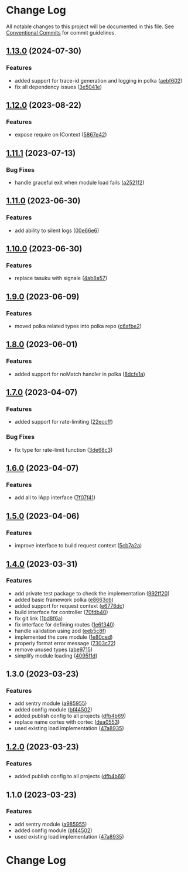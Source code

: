 # Change Log

All notable changes to this project will be documented in this file.
See [Conventional Commits](https://conventionalcommits.org) for commit guidelines.

## [1.13.0](https://github.com/saswatds/cortec/compare/@cortec/types@1.12.0...@cortec/types@1.13.0) (2024-07-30)

### Features

- added support for trace-id generation and logging in polka ([aebf602](https://github.com/saswatds/cortec/commit/aebf602a1d4754b196497c863d62d97af5c98045))
- fix all dependency issues ([3e5041e](https://github.com/saswatds/cortec/commit/3e5041e97d6533fc2783718674853faadd4f4ae6))

## [1.12.0](https://github.com/saswatds/cortec/compare/@cortec/types@1.11.1...@cortec/types@1.12.0) (2023-08-22)

### Features

- expose require on IContext ([5867e42](https://github.com/saswatds/cortec/commit/5867e42ffe97832e3e33f2f27bb13e3775474a79))

## [1.11.1](https://github.com/saswatds/cortec/compare/@cortec/types@1.11.0...@cortec/types@1.11.1) (2023-07-13)

### Bug Fixes

- handle graceful exit when module load fails ([a2521f2](https://github.com/saswatds/cortec/commit/a2521f29cc2ea8a21b0a30be9a15971bf898fc89))

## [1.11.0](https://github.com/saswatds/cortec/compare/@cortec/types@1.10.0...@cortec/types@1.11.0) (2023-06-30)

### Features

- add ability to silent logs ([00e66e6](https://github.com/saswatds/cortec/commit/00e66e6196c1ffd90ff0c196fdcf1270cdee961f))

## [1.10.0](https://github.com/saswatds/cortec/compare/@cortec/types@1.9.0...@cortec/types@1.10.0) (2023-06-30)

### Features

- replace tasuku with signale ([4ab8a57](https://github.com/saswatds/cortec/commit/4ab8a5792e065e9174eff7cda3e0a2596aa2141b))

## [1.9.0](https://github.com/saswatds/cortec/compare/@cortec/types@1.8.0...@cortec/types@1.9.0) (2023-06-09)

### Features

- moved polka related types into polka repo ([c6afbe2](https://github.com/saswatds/cortec/commit/c6afbe275e8c487ab9dc2c582a7b6ea222b34553))

## [1.8.0](https://github.com/saswatds/cortec/compare/@cortec/types@1.7.0...@cortec/types@1.8.0) (2023-06-01)

### Features

- added support for noMatch handler in polka ([8dcfe1a](https://github.com/saswatds/cortec/commit/8dcfe1a1e7557aa61bed656f56bc0ede31be1740))

## [1.7.0](https://github.com/saswatds/cortec/compare/@cortec/types@1.6.0...@cortec/types@1.7.0) (2023-04-07)

### Features

- added support for rate-limiting ([22eccff](https://github.com/saswatds/cortec/commit/22eccff1f0496c9e6776bc610e8beb4d9b81679a))

### Bug Fixes

- fix type for rate-limit function ([3de68c3](https://github.com/saswatds/cortec/commit/3de68c3e16913a469e49dd89da64e1208b2fac36))

## [1.6.0](https://github.com/saswatds/cortec/compare/@cortec/types@1.5.0...@cortec/types@1.6.0) (2023-04-07)

### Features

- add all to IApp interface ([7f07f41](https://github.com/saswatds/cortec/commit/7f07f414bb18ac0d7740b6dc2d26d632526b81f7))

## [1.5.0](https://github.com/saswatds/cortec/compare/@cortec/types@1.4.0...@cortec/types@1.5.0) (2023-04-06)

### Features

- improve interface to build request context ([5cb7a2a](https://github.com/saswatds/cortec/commit/5cb7a2a1becb5896cd548ecee458126625a6763d))

## [1.4.0](https://github.com/saswatds/cortec/compare/@cortec/types@1.3.0...@cortec/types@1.4.0) (2023-03-31)

### Features

- add private test package to check the implementation ([992ff20](https://github.com/saswatds/cortec/commit/992ff20ca4c3b7ce2d154323a6a9e763c2214c22))
- added basic framework polka ([e8663cb](https://github.com/saswatds/cortec/commit/e8663cb6b0103c2c530539b96c3fc959c14860e3))
- added support for request context ([e6778dc](https://github.com/saswatds/cortec/commit/e6778dcb1ca4780e5ba3536905eccf3f79225a16))
- build interface for controller ([70fdb40](https://github.com/saswatds/cortec/commit/70fdb40571b8bf775b59bf4fe37707abd50ffac9))
- fix git link ([1bd8f6a](https://github.com/saswatds/cortec/commit/1bd8f6a6789555c02abaaa58b58d82c6a474f23c))
- fix interface for defining routes ([1e6f340](https://github.com/saswatds/cortec/commit/1e6f340aec346559189d9b72f36c8a95d549d6d9))
- handle validation using zod ([eeb5c8f](https://github.com/saswatds/cortec/commit/eeb5c8fa84a8dc09a46028d7214731f4a1692742))
- implemented the core module ([1e80ced](https://github.com/saswatds/cortec/commit/1e80cedb57b33492252018de6006af587124f3d8))
- properly format error message ([7303c72](https://github.com/saswatds/cortec/commit/7303c72ad83821dbdbb8961e447548cb6d2b5b4f))
- remove unused types ([abe9715](https://github.com/saswatds/cortec/commit/abe971596e4c13bc24fe43f71068505eeaff1fad))
- simplify module loading ([4095f1d](https://github.com/saswatds/cortec/commit/4095f1d20fde56abef6c08613defa6bb2f9e2f96))

## 1.3.0 (2023-03-23)

### Features

- add sentry module ([a985955](https://github.com/saswatds/cortec/commit/a9859556e0578af9f179256b1dac45cc9c0bd197))
- added config module ([bf44502](https://github.com/saswatds/cortec/commit/bf445029dfa028cb88fe00ebc0665460ea7cd623))
- added publish config to all projects ([dfb4b69](https://github.com/saswatds/cortec/commit/dfb4b69645b860b6686792d7a4272700686fd544))
- replace name cortes with cortec ([dea0553](https://github.com/saswatds/cortec/commit/dea055356354609a61c9900293a68c07cb71ba54))
- used existing load implementation ([47a8935](https://github.com/saswatds/cortec/commit/47a893576e6ddaddcf940dfb25dc20e42a718b5b))

## [1.2.0](https://github.com/saswatds/cortec/compare/@cortec/types@1.1.0...@cortec/types@1.2.0) (2023-03-23)

### Features

- added publish config to all projects ([dfb4b69](https://github.com/saswatds/cortec/commit/dfb4b69645b860b6686792d7a4272700686fd544))

## 1.1.0 (2023-03-23)

### Features

- add sentry module ([a985955](https://github.com/saswatds/cortec/commit/a9859556e0578af9f179256b1dac45cc9c0bd197))
- added config module ([bf44502](https://github.com/saswatds/cortec/commit/bf445029dfa028cb88fe00ebc0665460ea7cd623))
- used existing load implementation ([47a8935](https://github.com/saswatds/cortec/commit/47a893576e6ddaddcf940dfb25dc20e42a718b5b))

# Change Log
